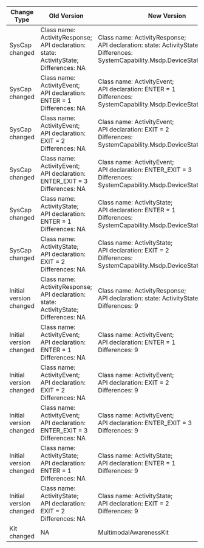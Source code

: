 | Change Type | Old Version | New Version | d.ts File |
| ---- | ------ | ------ | -------- |
|SysCap changed|Class name: ActivityResponse;<br>API declaration: state: ActivityState;<br>Differences: NA|Class name: ActivityResponse;<br>API declaration: state: ActivityState;<br>Differences: SystemCapability.Msdp.DeviceStatus.Stationary|api/@ohos.stationary.d.ts|
|SysCap changed|Class name: ActivityEvent;<br>API declaration: ENTER = 1<br>Differences: NA|Class name: ActivityEvent;<br>API declaration: ENTER = 1<br>Differences: SystemCapability.Msdp.DeviceStatus.Stationary|api/@ohos.stationary.d.ts|
|SysCap changed|Class name: ActivityEvent;<br>API declaration: EXIT = 2<br>Differences: NA|Class name: ActivityEvent;<br>API declaration: EXIT = 2<br>Differences: SystemCapability.Msdp.DeviceStatus.Stationary|api/@ohos.stationary.d.ts|
|SysCap changed|Class name: ActivityEvent;<br>API declaration: ENTER_EXIT = 3<br>Differences: NA|Class name: ActivityEvent;<br>API declaration: ENTER_EXIT = 3<br>Differences: SystemCapability.Msdp.DeviceStatus.Stationary|api/@ohos.stationary.d.ts|
|SysCap changed|Class name: ActivityState;<br>API declaration: ENTER = 1<br>Differences: NA|Class name: ActivityState;<br>API declaration: ENTER = 1<br>Differences: SystemCapability.Msdp.DeviceStatus.Stationary|api/@ohos.stationary.d.ts|
|SysCap changed|Class name: ActivityState;<br>API declaration: EXIT = 2<br>Differences: NA|Class name: ActivityState;<br>API declaration: EXIT = 2<br>Differences: SystemCapability.Msdp.DeviceStatus.Stationary|api/@ohos.stationary.d.ts|
|Initial version changed|Class name: ActivityResponse;<br>API declaration: state: ActivityState;<br>Differences: NA|Class name: ActivityResponse;<br>API declaration: state: ActivityState;<br>Differences: 9|api/@ohos.stationary.d.ts|
|Initial version changed|Class name: ActivityEvent;<br>API declaration: ENTER = 1<br>Differences: NA|Class name: ActivityEvent;<br>API declaration: ENTER = 1<br>Differences: 9|api/@ohos.stationary.d.ts|
|Initial version changed|Class name: ActivityEvent;<br>API declaration: EXIT = 2<br>Differences: NA|Class name: ActivityEvent;<br>API declaration: EXIT = 2<br>Differences: 9|api/@ohos.stationary.d.ts|
|Initial version changed|Class name: ActivityEvent;<br>API declaration: ENTER_EXIT = 3<br>Differences: NA|Class name: ActivityEvent;<br>API declaration: ENTER_EXIT = 3<br>Differences: 9|api/@ohos.stationary.d.ts|
|Initial version changed|Class name: ActivityState;<br>API declaration: ENTER = 1<br>Differences: NA|Class name: ActivityState;<br>API declaration: ENTER = 1<br>Differences: 9|api/@ohos.stationary.d.ts|
|Initial version changed|Class name: ActivityState;<br>API declaration: EXIT = 2<br>Differences: NA|Class name: ActivityState;<br>API declaration: EXIT = 2<br>Differences: 9|api/@ohos.stationary.d.ts|
|Kit changed|NA|MultimodalAwarenessKit|api/@ohos.stationary.d.ts|
